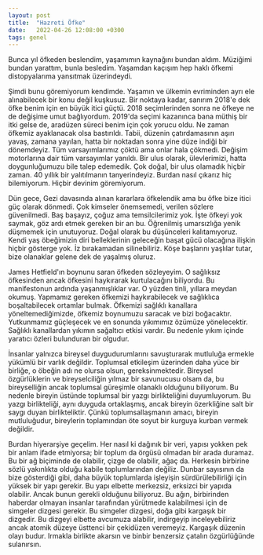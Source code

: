 ```yaml
---
layout: post
title:  "Hazreti Öfke"
date:   2022-04-26 12:08:00 +0300
tags: genel
---
```


Bunca yıl öfkeden beslendim, yaşamımın kaynağını bundan aldım. Müziğimi bundan yarattım, bunla besledim. Yaşamdan kaçışım hep haklı öfkemi distopyalarıma yansıtmak üzerindeydi.

Şimdi bunu göremiyorum kendimde. Yaşamın ve ülkemin evriminden ayrı ele alınabilecek bir konu değil kuşkusuz. Bir noktaya kadar, sanırım 2018'e dek öfke benim için en büyük itici güçtü. 2018 seçimlerinden sonra ne öfkeye ne de değişime umut bağlıyordum. 2019'da seçimi kazanınca bana müthiş bir itki gelse de, aradüzen süreci benim için çok yorucu oldu. Ne zaman öfkemiz ayaklanacak olsa bastırıldı. Tabii, düzenin çatırdamasının aşırı yavaş, zamana yayılan, hatta bir noktadan sonra yine düze indiği bir dönemdeyiz. Tüm varsayımlarımız çöktü ama onlar hala çökmedi. Değişim motorlarına dair tüm varsayımlar yanıldı. Bir ulus olarak, ülevlerimizi, hatta doygunluğumuzu bile talep edemedik. Çok doğal, bir ulus olamadık hiçbir zaman. 40 yıllık bir yalıtılmanın tanyerindeyiz. Burdan nasıl çıkarız hiç bilemiyorum. Hiçbir devinim göremiyorum.

Dün gece, Gezi davasında alınan kararlara öfkelendik ama bu öfke bize itici güç olarak dönmedi. Çok kimseler önemsemedi, verilen sözlere güvenilmedi. Baş başayız, çoğuz ama temsilcilerimiz yok. İşte öfkeyi yok saymak, göz ardı etmek gereken bir an bu. Öğrenilmiş umarsızlığa yenik düşmemek için unutuyoruz. Doğal olarak bu düşünceleri kalıtamıyoruz. Kendi yaş öbeğimizin diri belleklerinin geleceğin başat gücü olacağına ilişkin hiçbir gösterge yok. İz bırakamadan silinebiliriz. Köşe başlarını yaşlılar tutar, bize olanaklar gelene dek de yaşalmış oluruz.

James Hetfield'ın boynunu saran öfkeden sözleyeyim. O sağlıksız öfkesinden ancak öfkesini haykırarak kurtulacağını biliyordu. Bu manifestonun ardında yaşanmışlıklar var. O yüzden tinli, yıllara meydan okumuş. Yapmamız gereken öfkemizi haykırabilecek ve sağlıklıca boşaltabilecek ortamlar bulmak. Öfkemizi sağlıklı kanallara yöneltemediğimizde, öfkemiz boynumuzu saracak ve bizi boğacaktır. Yutkunmamız güçleşecek ve en sonunda yıkımımız özümüze yönelecektir. Sağlıklı kanallardan yıkımın sağaltıcı etkisi vardır. Bu nedenle yıkım içinde yaratıcı özleri bulunduran bir olgudur.

İnsanlar yalnızca bireysel duygudurumlarını savuşturarak mutluluğa ermekle yükümlü bir varlık değildir. Toplumsal etkileşim üzerinden daha yüce bir birliğe, o öbeğin adı ne olursa olsun, gereksinmektedir. Bireysel özgürlüklerin ve bireyselciliğin yılmaz bir savunucusu olsam da, bu bireyselliğin ancak toplumsal güreşimle olanaklı olduğunu biliyorum. Bu nedenle bireyin üstünde toplumsal bir yazgı birlikteliğini duyumluyorum. Bu yazgı birlikteliği, aynı duyguda ortaklaşmış, ancak bireyin özerkliğine salt bir saygı duyan birlikteliktir. Çünkü toplumsallaşmanın amacı, bireyin mutluluğudur, bireylerin toplamından öte soyut bir kurguya kurban vermek değildir.

Burdan hiyerarşiye geçelim. Her nasıl ki dağınık bir veri, yapısı yokken pek bir anlam ifade etmiyorsa; bir toplum da örgüsü olmadan bir arada duramaz. Bu bir ağ biçiminde de olabilir, çizge de olabilir, ağaç da. Herkesin birbirine sözlü yakınlıkta olduğu kabile toplumlarından değiliz. Dunbar sayısının da bize gösterdiği gibi, daha büyük toplumlarda işleyişin sürdürülebilirliği için yüksek bir yapı gerekir. Bu yapı elbette merkezsiz, erksizci bir yapıda olabilir. Ancak bunun gerekli olduğunu biliyoruz. Bu ağın, birbirinden haberdar olmayan insanlar tarafından yürütmede kalabilmesi için de simgeler dizgesi gerekir. Bu simgeler dizgesi, doğa gibi kargaşık bir dizgedir. Bu dizgeyi elbette avcumuza alabilir, indirgeyip inceleyebiliriz ancak atomik düzeye üsttenci bir çekidüzen veremeyiz. Kargaşık düzenin olayı budur. Irmakla birlikte akarsın ve binbir benzersiz çatalın özgürlüğünde sulanırsın.
